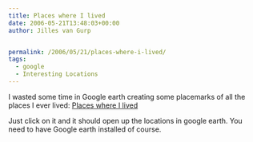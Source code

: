 ```yaml
---
title: Places where I lived
date: 2006-05-21T13:48:03+00:00
author: Jilles van Gurp


permalink: /2006/05/21/places-where-i-lived/
tags:
  - google
  - Interesting Locations
---
```

I wasted some time in Google earth creating some placemarks of all the places I ever lived: [Places where I lived](https://www.jillesvangurp.com/wp-content/uploads/2006/05/places%20where%20I%20lived.kmz)

Just click on it and it should open up the locations in google earth. You need to have Google earth installed of  course.